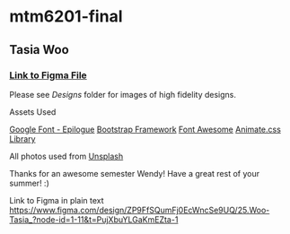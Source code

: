 # mtm6201-final

## Tasia Woo

### [Link to Figma File](https://www.figma.com/design/ZP9FfSQumFj0EcWncSe9UQ/25.Woo-Tasia_?node-id=1-11&t=PujXbuYLGaKmEZta-1)

Please see *Designs* folder for images of high fidelity designs.

Assets Used

[Google Font - Epilogue](https://fonts.google.com/specimen/Epilogue)
[Bootstrap Framework](https://getbootstrap.com)
[Font Awesome](https://fontawesome.com)
[Animate.css Library](https://animate.style)

All photos used from [Unsplash](https://unsplash.com)


Thanks for an awesome semester Wendy! Have a great rest of your summer! :)

Link to Figma in plain text
https://www.figma.com/design/ZP9FfSQumFj0EcWncSe9UQ/25.Woo-Tasia_?node-id=1-11&t=PujXbuYLGaKmEZta-1